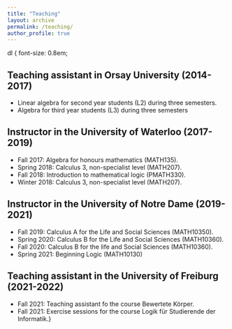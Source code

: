 ```yaml
---
title: "Teaching"
layout: archive
permalink: /teaching/
author_profile: true
---
```

 dl {
    font-size: 0.8em;
  

## Teaching assistant in Orsay University (2014-2017)

* Linear algebra for second year students (L2) during three semesters. 
* Algebra for third year students (L3) during three semesters

## Instructor in the University of Waterloo (2017-2019)

* Fall 2017: Algebra for honours mathematics (MATH135).
* Spring 2018: Calculus 3, non-specialist level (MATH207).
* Fall 2018: Introduction to mathematical logic (PMATH330).
* Winter 2018: Calculus 3, non-specialist level (MATH207).

## Instructor in the University of Notre Dame (2019-2021)

* Fall 2019: Calculus A for the Life and Social Sciences  (MATH10350). 
* Spring 2020: Calculus B for the Life and Social Sciences (MATH10360). 
* Fall 2020: Calculus B for the life and Social Sciences (MATH10360). 
* Spring 2021: Beginning Logic (MATH10130)


## Teaching assistant in the University of Freiburg (2021-2022)

* Fall 2021: Teaching assistant fo the course Bewertete Körper. 
* Fall 2021: Exercise sessions for the course Logik für Studierende der Informatik.}
